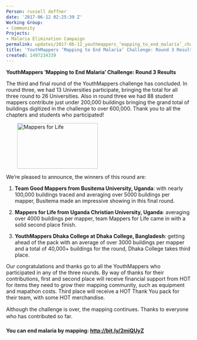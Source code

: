 ```yaml
---
Person: russell deffner
date: '2017-06-12 02:25:39 Z'
Working Group:
- Community
Projects:
- Malaria Elimination Campaign
permalink: updates/2017-06-12_youthmappers_‘mapping_to_end_malaria’_challenge_round_3_results
title: 'YouthMappers ‘Mapping to End Malaria’ Challenge: Round 3 Results'
created: 1497234339
---
```

<p dir="ltr"><strong>YouthMappers ‘Mapping to End Malaria’ Challenge: Round 3 Results</strong></p><p dir="ltr">The third and final round of the YouthMappers challenge has concluded. In round three, we had 13 Universities participate, bringing the total for all three round to 26 Universities. Also in round three we had 88 student mappers contribute just under 200,000 buildings bringing the grand total of buildings digitized in the challenge to over 600,000. Thank you to all the chapters and students who participated!</p><p style="padding-left: 30px;" dir="ltr"><img class="image-medium" title="Mappers for Life" src="/sites/default/files/styles/medium/public/20170506_173519.jpg?itok=_eFwcpzc" alt="Mappers for Life" height="124" width="220"></p><p dir="ltr">We’re pleased to announce, the winners of this round are:</p><ol><li dir="ltr"><p dir="ltr"><strong>Team Good Mappers from Busitema University, Uganda</strong>: with nearly 100,000 buildings traced and averaging over 5000 buildings per mapper, Busitema made an impressive showing in this final round.</p></li><li dir="ltr"><p dir="ltr"><strong>Mappers for Life from Uganda Christian University, Uganda</strong>: averaging over 4000 buildings per mapper, team Mappers for Life came in with a solid second place finish.</p></li><li dir="ltr"><p dir="ltr"><strong>YouthMappers Dhaka College at Dhaka College, Bangladesh</strong>: getting ahead of the pack with an average of over 3000 buildings per mapper and a total of 40,000+ buildings for the round, Dhaka College takes third place.</p></li></ol><p dir="ltr">Our congratulations and thanks go to all the YouthMappers who participated in any of the three rounds. By way of thanks for their contributions, first and second place will receive financial support from HOT for items they need to grow their mapping community, such as equipment and mapathon costs. Third place will receive a HOT Thank You pack for their team, with some HOT merchandise.</p><p style="line-height: 1.38; margin-top: 0pt; margin-bottom: 0pt;" dir="ltr">Although the challenge is over, the mapping continues. Thanks to everyone who has contributed so far.</p><p style="line-height: 1.38; margin-top: 0pt; margin-bottom: 0pt;" dir="ltr">&nbsp;</p><p style="line-height: 1.38; margin-top: 0pt; margin-bottom: 0pt;" dir="ltr"><strong>You can end malaria by mapping: <a href="http://bit.ly/2miQUyZ">http://bit.ly/2miQUyZ</a></strong></p>
